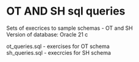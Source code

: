 # OT AND SH sql queries

Sets of execrices to sample schemas - OT and SH   
Version of database: Oracle 21 c    

ot_queries.sql - exercises for OT schema   
sh_queries.sql - execrcies for SH schema 
